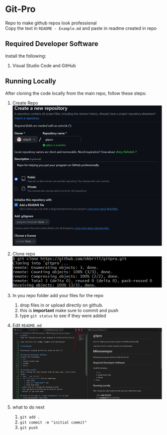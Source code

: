 # Git-Pro

Repo to make github repos look professional<br>
Copy the text in ```README - Example.md``` and paste in readme created in repo

## Required Developer Software
Install the following:
1. Visual Studio Code and GitHub

## Running Locally
After cloning the code locally from the main repo, follow these steps:
1. Create Repo
<br><img src="gitprostart.png"><br>

2. Clone repo
<br><img src="gitclone.png"><br>

3. In you repo folder add your files for the repo
    1. drop files in or upload directly on github.
    2. this is **important** make sure to commit and push
    3. type ```git status``` to see if they were added
4. Edit ```README.md```
<br><img src="howtoview.png"><br>

5. what to do next
    1. ```git add .```
    2. ```git commit -m "initial commit"```
    3. ```git push```

